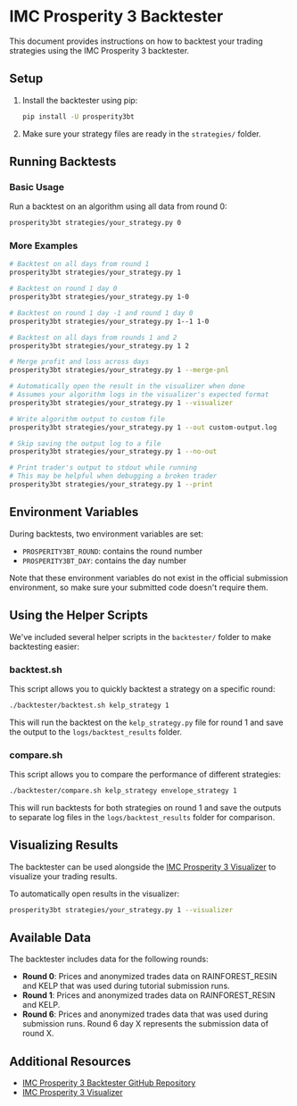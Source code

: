 # IMC Prosperity 3 Backtester

This document provides instructions on how to backtest your trading strategies using the IMC Prosperity 3 backtester.

## Setup

1. Install the backtester using pip:
   ```bash
   pip install -U prosperity3bt
   ```

2. Make sure your strategy files are ready in the `strategies/` folder.

## Running Backtests

### Basic Usage

Run a backtest on an algorithm using all data from round 0:
```bash
prosperity3bt strategies/your_strategy.py 0
```

### More Examples

```bash
# Backtest on all days from round 1
prosperity3bt strategies/your_strategy.py 1

# Backtest on round 1 day 0
prosperity3bt strategies/your_strategy.py 1-0

# Backtest on round 1 day -1 and round 1 day 0
prosperity3bt strategies/your_strategy.py 1--1 1-0

# Backtest on all days from rounds 1 and 2
prosperity3bt strategies/your_strategy.py 1 2

# Merge profit and loss across days
prosperity3bt strategies/your_strategy.py 1 --merge-pnl

# Automatically open the result in the visualizer when done
# Assumes your algorithm logs in the visualizer's expected format
prosperity3bt strategies/your_strategy.py 1 --visualizer

# Write algorithm output to custom file
prosperity3bt strategies/your_strategy.py 1 --out custom-output.log

# Skip saving the output log to a file
prosperity3bt strategies/your_strategy.py 1 --no-out

# Print trader's output to stdout while running
# This may be helpful when debugging a broken trader
prosperity3bt strategies/your_strategy.py 1 --print
```

## Environment Variables

During backtests, two environment variables are set:
- `PROSPERITY3BT_ROUND`: contains the round number
- `PROSPERITY3BT_DAY`: contains the day number

Note that these environment variables do not exist in the official submission environment, so make sure your submitted code doesn't require them.

## Using the Helper Scripts

We've included several helper scripts in the `backtester/` folder to make backtesting easier:

### backtest.sh

This script allows you to quickly backtest a strategy on a specific round:

```bash
./backtester/backtest.sh kelp_strategy 1
```

This will run the backtest on the `kelp_strategy.py` file for round 1 and save the output to the `logs/backtest_results` folder.

### compare.sh

This script allows you to compare the performance of different strategies:

```bash
./backtester/compare.sh kelp_strategy envelope_strategy 1
```

This will run backtests for both strategies on round 1 and save the outputs to separate log files in the `logs/backtest_results` folder for comparison.

## Visualizing Results

The backtester can be used alongside the [IMC Prosperity 3 Visualizer](https://github.com/jmerle/imc-prosperity-3-visualizer) to visualize your trading results.

To automatically open results in the visualizer:
```bash
prosperity3bt strategies/your_strategy.py 1 --visualizer
```

## Available Data

The backtester includes data for the following rounds:

- **Round 0**: Prices and anonymized trades data on RAINFOREST_RESIN and KELP that was used during tutorial submission runs.
- **Round 1**: Prices and anonymized trades data on RAINFOREST_RESIN and KELP.
- **Round 6**: Prices and anonymized trades data that was used during submission runs. Round 6 day X represents the submission data of round X.

## Additional Resources

- [IMC Prosperity 3 Backtester GitHub Repository](https://github.com/jmerle/imc-prosperity-3-backtester)
- [IMC Prosperity 3 Visualizer](https://github.com/jmerle/imc-prosperity-3-visualizer)